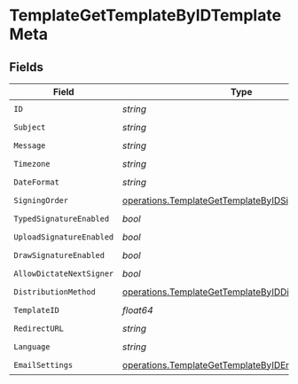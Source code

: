 # TemplateGetTemplateByIDTemplateMeta


## Fields

| Field                                                                                                                        | Type                                                                                                                         | Required                                                                                                                     | Description                                                                                                                  |
| ---------------------------------------------------------------------------------------------------------------------------- | ---------------------------------------------------------------------------------------------------------------------------- | ---------------------------------------------------------------------------------------------------------------------------- | ---------------------------------------------------------------------------------------------------------------------------- |
| `ID`                                                                                                                         | *string*                                                                                                                     | :heavy_check_mark:                                                                                                           | N/A                                                                                                                          |
| `Subject`                                                                                                                    | *string*                                                                                                                     | :heavy_check_mark:                                                                                                           | N/A                                                                                                                          |
| `Message`                                                                                                                    | *string*                                                                                                                     | :heavy_check_mark:                                                                                                           | N/A                                                                                                                          |
| `Timezone`                                                                                                                   | *string*                                                                                                                     | :heavy_check_mark:                                                                                                           | N/A                                                                                                                          |
| `DateFormat`                                                                                                                 | *string*                                                                                                                     | :heavy_check_mark:                                                                                                           | N/A                                                                                                                          |
| `SigningOrder`                                                                                                               | [operations.TemplateGetTemplateByIDSigningOrder](../../models/operations/templategettemplatebyidsigningorder.md)             | :heavy_check_mark:                                                                                                           | N/A                                                                                                                          |
| `TypedSignatureEnabled`                                                                                                      | *bool*                                                                                                                       | :heavy_check_mark:                                                                                                           | N/A                                                                                                                          |
| `UploadSignatureEnabled`                                                                                                     | *bool*                                                                                                                       | :heavy_check_mark:                                                                                                           | N/A                                                                                                                          |
| `DrawSignatureEnabled`                                                                                                       | *bool*                                                                                                                       | :heavy_check_mark:                                                                                                           | N/A                                                                                                                          |
| `AllowDictateNextSigner`                                                                                                     | *bool*                                                                                                                       | :heavy_check_mark:                                                                                                           | N/A                                                                                                                          |
| `DistributionMethod`                                                                                                         | [operations.TemplateGetTemplateByIDDistributionMethod](../../models/operations/templategettemplatebyiddistributionmethod.md) | :heavy_check_mark:                                                                                                           | N/A                                                                                                                          |
| `TemplateID`                                                                                                                 | *float64*                                                                                                                    | :heavy_check_mark:                                                                                                           | N/A                                                                                                                          |
| `RedirectURL`                                                                                                                | *string*                                                                                                                     | :heavy_check_mark:                                                                                                           | N/A                                                                                                                          |
| `Language`                                                                                                                   | *string*                                                                                                                     | :heavy_check_mark:                                                                                                           | N/A                                                                                                                          |
| `EmailSettings`                                                                                                              | [operations.TemplateGetTemplateByIDEmailSettings](../../models/operations/templategettemplatebyidemailsettings.md)           | :heavy_check_mark:                                                                                                           | N/A                                                                                                                          |